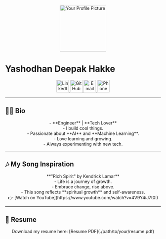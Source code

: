 <p align="center">
  <img src="https://your-image-url.com" alt="Your Profile Picture" width="150"/>
</p>

# Yashodhan Deepak Hakke

<p align="center">
  <a href="https://www.linkedin.com/in/yashodhan-deepak-hakke/" target="_blank">
    <img src="https://upload.wikimedia.org/wikipedia/commons/0/01/LinkedIn_Logo_2023.png" alt="LinkedIn" width="40" />
  </a>  
  <a href="https://github.com/boeing23" target="_blank">
    <img src="https://upload.wikimedia.org/wikipedia/commons/9/91/Octicons-mark-github.svg" alt="GitHub" width="40" />
  </a>  
  <a href="mailto:yashodhan@vt.edu">
    <img src="https://upload.wikimedia.org/wikipedia/commons/6/64/OOjs_UI_icon_envelope.svg" alt="Email" width="40" />
  </a>  
  <a href="tel:+15408249994">
    <img src="https://upload.wikimedia.org/wikipedia/commons/thumb/7/7b/Telephone_icon_%28circles%29.svg/1200px-Telephone_icon_%28circles%29.svg.png" alt="Phone" width="40" />
  </a>
</p>

---

## 👨‍💻 Bio

<p align="center">
  - **Engineer** | **Tech Lover** <br> 
  - I build cool things. <br>
  - Passionate about **AI** and **Machine Learning**. <br>
  - Love learning and growing. <br>
  - Always experimenting with new tech.
</p>

---

## 🎶 My Song Inspiration

<p align="center">
  **"Rich Spirit" by Kendrick Lamar** <br>
  - Life is a journey of growth. <br>
  - Embrace change, rise above. <br>
  - This song reflects **spiritual growth** and self-awareness. <br>
  👉 [Watch on YouTube](https://www.youtube.com/watch?v=4V9Y4iJ7t0I)
</p>

---

## 📄 Resume

<p align="center">
  Download my resume here:  
  [Resume PDF](./path/to/your/resume.pdf)
</p>
